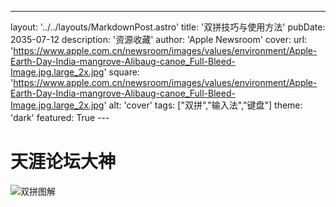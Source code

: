 ---
layout: '../../layouts/MarkdownPost.astro'
title: '双拼技巧与使用方法'
pubDate: 2035-07-12
description: '资源收藏'
author: 'Apple Newsroom'
cover:
    url: 'https://www.apple.com.cn/newsroom/images/values/environment/Apple-Earth-Day-India-mangrove-Alibaug-canoe_Full-Bleed-Image.jpg.large_2x.jpg'
    square: 'https://www.apple.com.cn/newsroom/images/values/environment/Apple-Earth-Day-India-mangrove-Alibaug-canoe_Full-Bleed-Image.jpg.large_2x.jpg'
    alt: 'cover'
tags: ["双拼","输入法","键盘"]
theme: 'dark'
featured: True
---　

# 天涯论坛大神


![双拼图解](https://imgse.com/i/pCfugL4.jpg)
